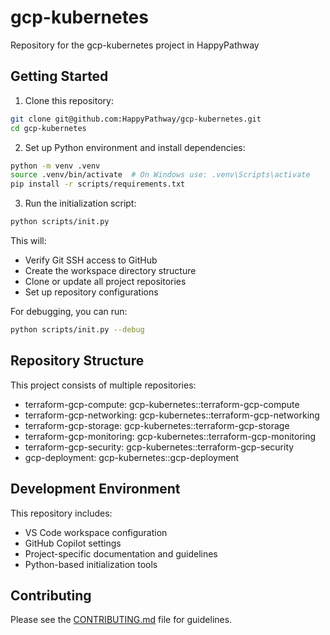 # gcp-kubernetes

Repository for the gcp-kubernetes project in HappyPathway

## Getting Started

1. Clone this repository:
```bash
git clone git@github.com:HappyPathway/gcp-kubernetes.git
cd gcp-kubernetes
```

2. Set up Python environment and install dependencies:
```bash
python -m venv .venv
source .venv/bin/activate  # On Windows use: .venv\Scripts\activate
pip install -r scripts/requirements.txt
```

3. Run the initialization script:
```bash
python scripts/init.py
```

This will:
- Verify Git SSH access to GitHub
- Create the workspace directory structure
- Clone or update all project repositories
- Set up repository configurations

For debugging, you can run:
```bash
python scripts/init.py --debug
```

## Repository Structure

This project consists of multiple repositories:

- terraform-gcp-compute: gcp-kubernetes::terraform-gcp-compute
- terraform-gcp-networking: gcp-kubernetes::terraform-gcp-networking
- terraform-gcp-storage: gcp-kubernetes::terraform-gcp-storage
- terraform-gcp-monitoring: gcp-kubernetes::terraform-gcp-monitoring
- terraform-gcp-security: gcp-kubernetes::terraform-gcp-security
- gcp-deployment: gcp-kubernetes::gcp-deployment

## Development Environment

This repository includes:
- VS Code workspace configuration
- GitHub Copilot settings
- Project-specific documentation and guidelines
- Python-based initialization tools

## Contributing

Please see the [CONTRIBUTING.md](.github/CONTRIBUTING.md) file for guidelines.